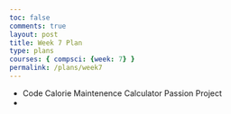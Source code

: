 ```yaml
---
toc: false
comments: true
layout: post
title: Week 7 Plan
type: plans
courses: { compsci: {week: 7} }
permalink: /plans/week7
---
```


- Code Calorie Maintenence Calculator Passion Project
- 